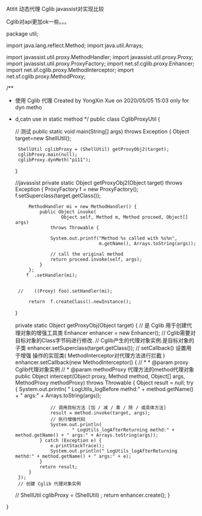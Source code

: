 Atitit 动态代理 Cglib  javassist对实现比较

Cglib对api更加ok一些。。。



package util;

import java.lang.reflect.Method;
import java.util.Arrays;

import javassist.util.proxy.MethodHandler;
import javassist.util.proxy.Proxy;
import javassist.util.proxy.ProxyFactory;
import net.sf.cglib.proxy.Enhancer;
import net.sf.cglib.proxy.MethodInterceptor;
import net.sf.cglib.proxy.MethodProxy;

/**
 * 使用 Cglib 代理 Created by YongXin Xue on 2020/05/05 15:03 only for dyn metho
 * d,catn use in static method
 */
public class CglibProxyUtil {

	// 测试
	public static void main(String[] args) throws Exception {
		Object target=new ShellUtil();
	 

		ShellUtil cglibProxy = (ShellUtil) getProxyObj2(target);
		cglibProxy.main(null);
		cglibProxy.dynMeth("p111");
	}

	//javassist
	private static Object getProxyObj2(Object target) throws  Exception {
		   ProxyFactory f = new ProxyFactory();
	        f.setSuperclass(target.getClass());

	      
	        MethodHandler mi = new MethodHandler() {
	            public Object invoke(
	                    Object self, Method m, Method proceed, Object[] args)
	                throws Throwable {

	                System.out.printf("Method %s called with %s%n",
	                                  m.getName(), Arrays.toString(args));

	                // call the original method
	                return proceed.invoke(self, args);
	            }
	        };
	       f  .setHandler(mi);
	       
	 
	    //    ((Proxy) foo).setHandler(mi);  
	    
	        return  f.createClass().newInstance();
	}

	private static Object getProxyObj(Object target) {
		// 是 Cglib 用于创建代理对象的增强工具类
		Enhancer enhancer = new Enhancer();
		// Cglib需要对目标对象的Class字节码进行修改.
		// Cglib产生的代理对象实例.是目标对象的子类
		enhancer.setSuperclass(target.getClass());
		// setCallback() 设置用于增强 操作的实现类( MethodInterceptor对代理方法进行拦截 )
		enhancer.setCallback(new MethodInterceptor() {
			//	 * * @param proxy Cglib代理对象实例
			// * @param methodProxy 代理方法的method代理对象
			public Object intercept(Object proxy, Method method, Object[] args, MethodProxy methodProxy)
					throws Throwable {
				Object result = null;
				try {
					System.out.println(
							" LogUtils_logBefore methd:" + method.getName() + " args:" + Arrays.toString(args));
					
					// 调用目标方法 [加 / 减 / 乘 / 除 / 或具体方法]
					result = method.invoke(target, args);
					// 执行增强代码
					System.out.println(
							" LogUtils_logAfterReturning methd:" + method.getName() + " args:" + Arrays.toString(args));
				} catch (Exception e) {
					e.printStackTrace();
					System.out.println(" LogUtils_logAfterReturning methd:" + method.getName() + " args:" + e);
				}
				return result;
			}
		});
		// 创建 Cglib 代理对象实例
	//	ShellUtil cglibProxy = (ShellUtil) ;
		return enhancer.create();
	}

	 

}

